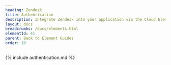```yaml
---
heading: Zendesk
title: Authentication
description: Integrate Zendesk into your application via the Cloud Elements APIs.
layout: docs
breadcrumbs: /docs/elements.html
elementId: 41
parent: Back to Element Guides
order: 10
---
```


{% include authentication.md %}
